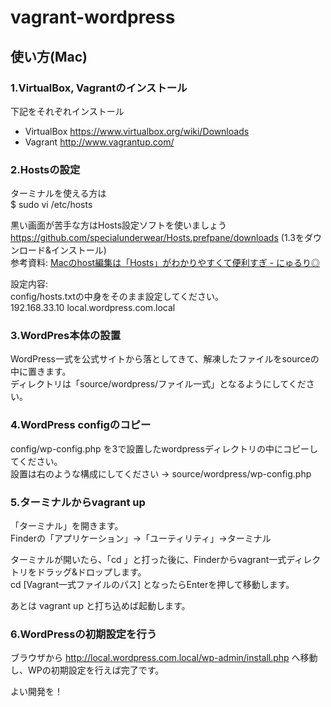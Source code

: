 vagrant-wordpress
=================

## 使い方(Mac)

### 1.VirtualBox, Vagrantのインストール

下記をそれぞれインストール

- VirtualBox <https://www.virtualbox.org/wiki/Downloads>
- Vagrant <http://www.vagrantup.com/>

### 2.Hostsの設定

ターミナルを使える方は  
$ sudo vi /etc/hosts

黒い画面が苦手な方はHosts設定ソフトを使いましょう  
<https://github.com/specialunderwear/Hosts.prefpane/downloads> (1.3をダウンロード&インストール)  
参考資料: [Macのhost編集は「Hosts」がわかりやすくて便利すぎ - にゅるり◎](http://d.hatena.ne.jp/akuyan/20130129/1359444733)

設定内容:  
config/hosts.txtの中身をそのまま設定してください。  
192.168.33.10 local.wordpress.com.local

### 3.WordPres本体の設置

WordPress一式を公式サイトから落としてきて、解凍したファイルをsourceの中に置きます。  
ディレクトリは「source/wordpress/ファイル一式」となるようにしてください。

### 4.WordPress configのコピー

config/wp-config.php を3で設置したwordpressディレクトリの中にコピーしてください。  
設置は右のような構成にしてください → source/wordpress/wp-config.php

### 5.ターミナルからvagrant up

「ターミナル」を開きます。  
Finderの「アプリケーション」→「ユーティリティ」→ターミナル

ターミナルが開いたら、「cd 」と打った後に、Finderからvagrant一式ディレクトリをドラッグ&ドロップします。  
cd [Vagrant一式ファイルのパス] となったらEnterを押して移動します。

あとは vagrant up と打ち込めば起動します。

### 6.WordPressの初期設定を行う

ブラウザから <http://local.wordpress.com.local/wp-admin/install.php> へ移動し、WPの初期設定を行えば完了です。

よい開発を！
